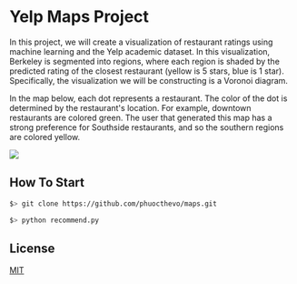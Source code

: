 # Yelp Maps Project
In this project, we will create a visualization of restaurant ratings using machine learning and the Yelp academic dataset. In this visualization, Berkeley is segmented into regions, where each region is shaded by the predicted rating of the closest restaurant (yellow is 5 stars, blue is 1 star). Specifically, the visualization we will be constructing is a Voronoi diagram.

In the map below, each dot represents a restaurant. The color of the dot is determined by the restaurant's location. For example, downtown restaurants are colored green. The user that generated this map has a strong preference for Southside restaurants, and so the southern regions are colored yellow.

![](demo.gif)

## How To Start 
  ```bash
  $> git clone https://github.com/phuocthevo/maps.git
  ```
  ```bash
  $> python recommend.py
  ```

## License
[MIT](./LICENSE)

